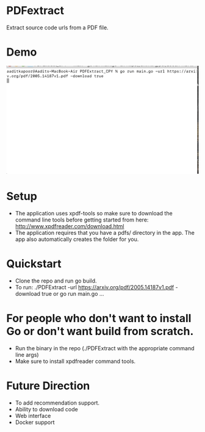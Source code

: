# PDFextract
Extract source code urls from a PDF file.
# Demo
![alt text][logo]

[logo]: https://github.com/mlatsjsu/PDFextract/blob/master/demo.gif

# Setup
- The application uses xpdf-tools so make sure to download the command line tools before getting started from here: http://www.xpdfreader.com/download.html
- The application requires that you have a pdfs/ directory in the app. The app also automatically creates the folder for you.

# Quickstart
- Clone the repo and run go build.
- To run: ./PDFExtract -url https://arxiv.org/pdf/2005.14187v1.pdf -download true or go run main.go ...

# For people who don't want to install Go or don't want build from scratch.
- Run the binary in the repo (./PDFExtract with the appropriate command line args)
- Make sure to install xpdfreader command tools.

# Future Direction
- To add recommendation support.
- Ability to download code
- Web interface
- Docker support

